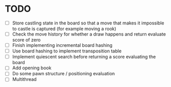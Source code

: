 # TODO

- [ ] Store castling state in the board so that a move that makes it impossible to castle is captured (for example moving a rook)
- [ ] Check the move history for whether a draw happens and return evaluate score of zero
- [ ] Finish implementing incremental board hashing
- [ ] Use board hashing to implement transposition table
- [ ] Implement quiescent search before returning a score evaluating the board
- [ ] Add opening book
- [ ] Do some pawn structure / positioning evaluation
- [ ] Multithread
